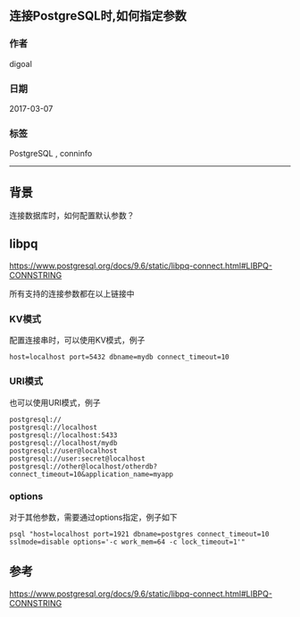 ## 连接PostgreSQL时,如何指定参数   
                      
### 作者                                                                   
digoal                 
                        
### 日期                   
2017-03-07                  
                    
### 标签                 
PostgreSQL , conninfo                 
                      
----                
                         
## 背景    
连接数据库时，如何配置默认参数？  
  
## libpq   
https://www.postgresql.org/docs/9.6/static/libpq-connect.html#LIBPQ-CONNSTRING  
  
所有支持的连接参数都在以上链接中  
  
### KV模式  
配置连接串时，可以使用KV模式，例子  
  
```  
host=localhost port=5432 dbname=mydb connect_timeout=10  
```  
  
### URI模式  
也可以使用URI模式，例子  
  
```  
postgresql://  
postgresql://localhost  
postgresql://localhost:5433  
postgresql://localhost/mydb  
postgresql://user@localhost  
postgresql://user:secret@localhost  
postgresql://other@localhost/otherdb?connect_timeout=10&application_name=myapp  
```  
  
### options  
  
对于其他参数，需要通过options指定，例子如下  
  
```  
psql "host=localhost port=1921 dbname=postgres connect_timeout=10 sslmode=disable options='-c work_mem=64 -c lock_timeout=1'"  
```  
  
## 参考  
https://www.postgresql.org/docs/9.6/static/libpq-connect.html#LIBPQ-CONNSTRING  

